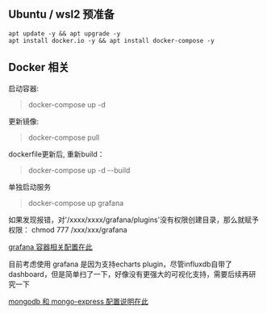 
## Ubuntu / wsl2 预准备
```
apt update -y && apt upgrade -y
apt install docker.io -y && apt install docker-compose -y
```

## Docker 相关
启动容器:
> docker-compose up -d

更新镜像:
> docker-compose pull

dockerfile更新后, 重新build：
> docker-compose up -d --build

单独启动服务
> docker-compose up grafana

如果发现报错，对'/xxxx/xxxx/grafana/plugins'没有权限创建目录，那么就赋予权限： chmod 777 /xxx/xxx/grafana


[grafana 容器相关配置在此](https://grafana.com/docs/grafana/latest/installation/docker/)

目前考虑使用 grafana 是因为支持echarts plugin，尽管influxdb自带了dashboard，但是简单扫了一下，好像没有更强大的可视化支持，需要后续再研究一下

[mongodb 和 mongo-express 配置说明在此](https://hub.docker.com/_/mongo)